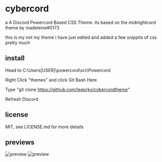 # cybercord
a A Discord Powercord Based CSS Theme.
its based on the midnightcord theme by madeleine#0173

this is my not my theme i have just edited and added a few snippits of css pretty much

## install

Head to C:\Users\[USER]\powercord\src\Powercord

Right Click "themes" and click Git Bash Here

Type "git clone https://github.com/leeprky/cybercordtheme"

Refresh Discord

## license

MIT, see LICENSE.md for more details

## previews

![preview](./previews/preview.png)
![preview](./previews/preview1.png)
